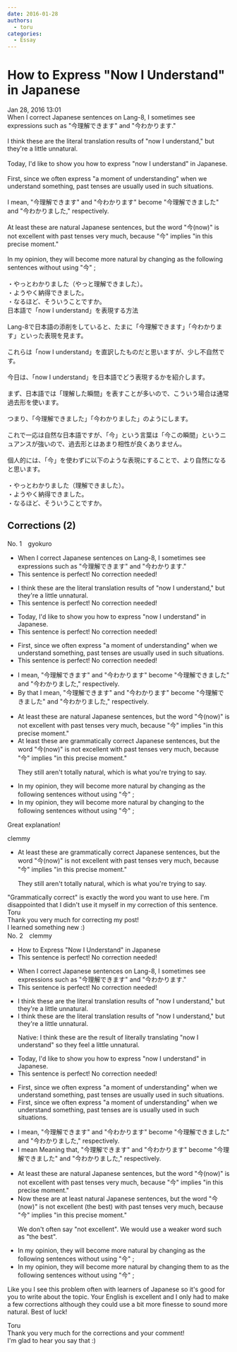 ```yaml
---
date: 2016-01-28
authors:
  - toru
categories:
  - Essay
---
```


<h1 id="subject_show">How to Express "Now I Understand" in Japanese</h1>
<div class="date">Jan 28, 2016 13:01</div>
<div id="post"><div id="body_show_ori">
When I correct Japanese sentences on Lang-8, I sometimes see expressions such as "今理解できます" and "今わかります."<br/><br/>I think these are the literal translation results of "now I understand," but they're a little unnatural.<br/><br/>Today, I'd like to show you how to express "now I understand" in Japanese.<br/><br/>First, since we often express "a moment of understanding" when we understand something, past tenses are usually used in such situations.<br/><br/>I mean, "今理解できます" and "今わかります" become "今理解できました" and "今わかりました," respectively.<br/><br/>At least these are natural Japanese sentences, but the word "今(now)" is not excellent with past tenses very much, because "今" implies "in this precise moment."<br/><br/>In my opinion, they will become more natural by changing as the following sentences without using "今" ;<br/><br/>・やっとわかりました（やっと理解できました）。<br/>・ようやく納得できました。<br/>・なるほど、そういうことですか。
</div></div>

<!-- more -->

<div id="post_ja"><div id="body_show_mo">
日本語で「now I understand」を表現する方法<br/><br/>Lang-8で日本語の添削をしていると、たまに「今理解できます」「今わかります」といった表現を見ます。<br/><br/>これらは「now I understand」を直訳したものだと思いますが、少し不自然です。<br/><br/>今日は、「now I understand」を日本語でどう表現するかを紹介します。<br/><br/>まず、日本語では「理解した瞬間」を表すことが多いので、こういう場合は通常過去形を使います。<br/><br/>つまり、「今理解できました」「今わかりました」のようにします。<br/><br/>これで一応は自然な日本語ですが、「今」という言葉は「今この瞬間」というニュアンスが強いので、過去形とはあまり相性が良くありません。<br/><br/>個人的には、「今」を使わずに以下のような表現にすることで、より自然になると思います。<br/><br/>・やっとわかりました（理解できました）。<br/>・ようやく納得できました。<br/>・なるほど、そういうことですか。
</div></div>

## Corrections (2)
<div id="block"><div class="first_name"> No. 1　<span class="just_name">gyokuro</span></div><div id="block2">
<ul class="correction_field">
<li class="incorrect">When I correct Japanese sentences on Lang-8, I sometimes see expressions such as "今理解できます" and "今わかります."</li>
<li class="corrected perfect">This sentence is perfect! No correction needed!</li>
</ul>
<ul class="correction_field">
<li class="incorrect">I think these are the literal translation results of "now I understand," but they're a little unnatural.</li>
<li class="corrected perfect">This sentence is perfect! No correction needed!</li>
</ul>
<ul class="correction_field">
<li class="incorrect">Today, I'd like to show you how to express "now I understand" in Japanese.</li>
<li class="corrected perfect">This sentence is perfect! No correction needed!</li>
</ul>
<ul class="correction_field">
<li class="incorrect">First, since we often express "a moment of understanding" when we understand something, past tenses are usually used in such situations.</li>
<li class="corrected perfect">This sentence is perfect! No correction needed!</li>
</ul>
<ul class="correction_field">
<li class="incorrect">I mean, "今理解できます" and "今わかります" become "今理解できました" and "今わかりました," respectively.</li>
<li class="corrected correct">
<span class="f_blue">By that I</span> mean, "今理解できます" and "今わかります" become "今理解できました" and "今わかりました," respectively.
</li>
</ul>
<ul class="correction_field">
<li class="incorrect">At least these are natural Japanese sentences, but the word "今(now)" is not excellent with past tenses very much, because "今" implies "in this precise moment."</li>
<li class="corrected correct">
At least these are <span class="f_blue">grammatically correct </span>Japanese sentences, but the word "今(now)" is not excellent with past tenses very much, because "今" implies "in this precise moment."
<p class="correction_comment">They still aren't totally natural, which is what you're trying to say.</p>
</li>
</ul>
<ul class="correction_field">
<li class="incorrect">In my opinion, they will become more natural by changing as the following sentences without using "今" ;</li>
<li class="corrected correct">
In my opinion, they will become more natural by changing <span class="f_red">to </span>the following sentences without using "今" ;
</li>
</ul>
<p class="comment_small">
 Great explanation!
</p>

</div><div class="name"><span class="just_name">clemmy</span><br><div class="quote_field"><ul class="correction_field">
<li class="corrected correct">
At least these are <span class="f_blue">grammatically correct </span>Japanese sentences, but the word "今(now)" is not excellent with past tenses very much, because "今" implies "in this precise moment."
<p class="correction_comment">
They still aren't totally natural, which is what you're trying to say.
</p>
</li>
</ul></div>
"Grammatically correct" is exactly the word you want to use here. I'm disappointed that I didn't use it myself in my correction of this sentence. 
</div>
<div class="name"><span class="just_name">Toru</span><br>
Thank you very much for correcting my post!<br/>I learned something new :)
</div>
</div>
<div id="block"><div class="first_name"> No. 2　<span class="just_name">clemmy</span></div><div id="block2">
<ul class="correction_field">
<li class="incorrect">How to Express "Now I Understand" in Japanese</li>
<li class="corrected perfect">This sentence is perfect! No correction needed!</li>
</ul>
<ul class="correction_field">
<li class="incorrect">When I correct Japanese sentences on Lang-8, I sometimes see expressions such as "今理解できます" and "今わかります."</li>
<li class="corrected perfect">This sentence is perfect! No correction needed!</li>
</ul>
<ul class="correction_field">
<li class="incorrect">I think these are the literal translation results of "now I understand," but they're a little unnatural.</li>
<li class="corrected correct">
I think these are the literal translation <span class="sline"><span class="f_red">results </span></span>of "now I understand," but they're a little unnatural.
<p class="correction_comment">Native: I think these are the result of literally translating "now I understand" so they feel a little unnatural.</p>
</li>
</ul>
<ul class="correction_field">
<li class="incorrect">Today, I'd like to show you how to express "now I understand" in Japanese.</li>
<li class="corrected perfect">This sentence is perfect! No correction needed!</li>
</ul>
<ul class="correction_field">
<li class="incorrect">First, since we often express "a moment of understanding" when we understand something, past tenses are usually used in such situations.</li>
<li class="corrected correct">
First, since we often express "a moment of understanding" when we understand something, past tense<span class="f_red"><span class="sline">s</span></span> <span class="f_red"><span class="sline">are</span></span> <span class="f_blue">is</span> usually used in such situations.
</li>
</ul>
<ul class="correction_field">
<li class="incorrect">I mean, "今理解できます" and "今わかります" become "今理解できました" and "今わかりました," respectively.</li>
<li class="corrected correct">
<span class="f_red"><span class="sline">I mean </span></span><span class="f_blue">Meaning that</span>, "今理解できます" and "今わかります" become "今理解できました" and "今わかりました," respectively.
</li>
</ul>
<ul class="correction_field">
<li class="incorrect">At least these are natural Japanese sentences, but the word "今(now)" is not excellent with past tenses very much, because "今" implies "in this precise moment."</li>
<li class="corrected correct">
<span class="f_blue">Now these are at least </span>natural Japanese sentences, but the word "今(now)" is not excellent (<span class="f_blue">the best</span>) with past tense<span class="f_red"><span class="sline">s very much</span></span>, because "今" implies "in this precise moment."
<p class="correction_comment">We don't often say "not excellent". We would use a weaker word such as "the best".</p>
</li>
</ul>
<ul class="correction_field">
<li class="incorrect">In my opinion, they will become more natural by changing as the following sentences without using "今" ;</li>
<li class="corrected correct">
In my opinion, they will become more natural by changing <span class="f_blue">them to </span><span class="f_red"><span class="sline">as </span></span>the following sentences without using "今" ;
</li>
</ul>
<p class="comment_small">
 Like you I see this problem often with learners of Japanese so it's good for you to write about the topic. Your English is excellent and I only had to make a few corrections although they could use a bit more finesse to sound more natural. Best of luck!
</p>

</div><div class="name"><span class="just_name">Toru</span><br>
Thank you very much for the corrections and your comment!<br/>I'm glad to hear you say that :)
</div>
</div>
